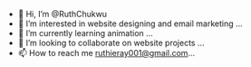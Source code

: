 - 👋 Hi, I’m @RuthChukwu
- 👀 I’m interested in website designing and email marketing ...
- 🌱 I’m currently learning animation ...
- 💞️ I’m looking to collaborate on website projects ...
- 📫 How to reach me ruthieray001@gmail.com...

<!---
RuthChukwu/RuthChukwu is a ✨ special ✨ repository because its `README.md` (this file) appears on your GitHub profile.
You can click the Preview link to take a look at your changes.
--->
